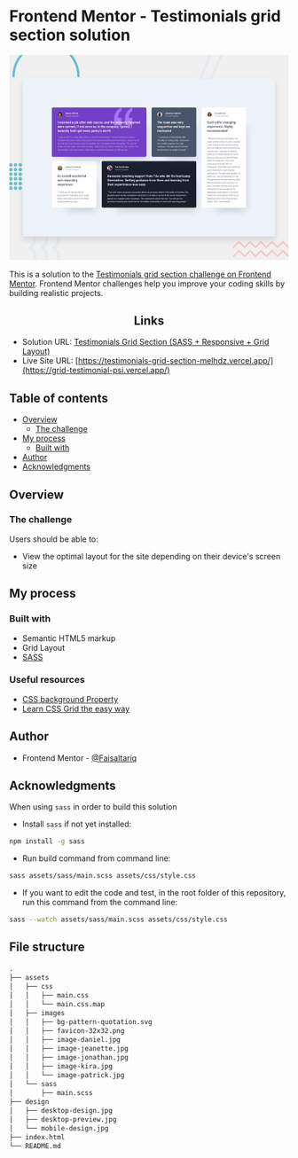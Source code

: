 # Frontend Mentor - Testimonials grid section solution

![](./design/desktop-preview.jpg)

This is a solution to the
[Testimonials grid section challenge on Frontend Mentor](https://www.frontendmentor.io/challenges/testimonials-grid-section-Nnw6J7Un7).
Frontend Mentor challenges help you improve your coding skills by building
realistic projects.

<h2 align="center">Links</h2>

- Solution URL:
  [Testimonials Grid Section (SASS + Responsive + Grid Layout)](https://github.com/FrontendFrenzy/grid-testimonial)
- Live Site URL:
  [https://testimonials-grid-section-melhdz.vercel.app/](https://grid-testimonial-psi.vercel.app/)

## Table of contents

- [Overview](#overview)
  - [The challenge](#the-challenge)
- [My process](#my-process)
  - [Built with](#built-with)
- [Author](#author)
- [Acknowledgments](#acknowledgments)

## Overview

### The challenge

Users should be able to:

- View the optimal layout for the site depending on their device's screen size

## My process

### Built with

- Semantic HTML5 markup
- Grid Layout
- [SASS](https://sass-lang.com/)

### Useful resources

- [CSS background Property](https://www.w3schools.com/cssref/css3_pr_background.asp)
- [Learn CSS Grid the easy way](https://www.youtube.com/watch?v=rg7Fvvl3taU)

## Author

- Frontend Mentor -
  [@Faisaltariq](https://www.frontendmentor.io/profile/BloodySteps)

## Acknowledgments

When using `sass` in order to build this solution

- Install `sass` if not yet installed:

```bash
npm install -g sass
```

- Run build command from command line:

```bash
sass assets/sass/main.scss assets/css/style.css
```

- If you want to edit the code and test, in the root folder of this repository,
  run this command from the command line:

```bash
sass --watch assets/sass/main.scss assets/css/style.css
```

## File structure

```
.
├── assets
│   ├── css
│   │   ├── main.css
│   │   └── main.css.map
│   ├── images
│   │   ├── bg-pattern-quotation.svg
│   │   ├── favicon-32x32.png
│   │   ├── image-daniel.jpg
│   │   ├── image-jeanette.jpg
│   │   ├── image-jonathan.jpg
│   │   ├── image-kira.jpg
│   │   └── image-patrick.jpg
│   └── sass
│       ├── main.scss
├── design
│   ├── desktop-design.jpg
│   ├── desktop-preview.jpg
│   └── mobile-design.jpg
├── index.html
└── README.md
```

